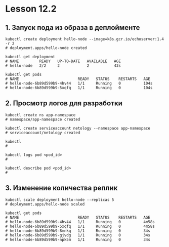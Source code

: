 # Lesson 12.2

## 1. Запуск пода из образа в деплойменте
```shell
kubectl create deployment hello-node --image=k8s.gcr.io/echoserver:1.4 -r 2 
# deployment.apps/hello-node created
```
```shell
kubectl get deployment
# NAME         READY   UP-TO-DATE   AVAILABLE   AGE
# hello-node   2/2     2            2           43s
```
```shell
kubectl get pods
# NAME                          READY   STATUS    RESTARTS   AGE
# hello-node-6b89d599b9-4hv44   1/1     Running   0          104s
# hello-node-6b89d599b9-5xqfq   1/1     Running   0          104s
```

## 2. Просмотр логов для разработки
```shell
kubectl create ns app-namespace
# namespace/app-namespace created
```
```shell
kubectl create serviceaccount netology --namespace app-namespace
# serviceaccount/netology created
```
```shell
kubectl 
# 
```






```shell
kubectl logs pod <pod_id>
# 
```
```shell
kubectl describe pod <pod_id>
# 
```





## 3. Изменение количества реплик
```shell
kubectl scale deployment hello-node --replicas 5
# deployment.apps/hello-node scaled
```
```shell
kubectl get pods
# NAME                          READY   STATUS    RESTARTS   AGE
# hello-node-6b89d599b9-4hv44   1/1     Running   0          4m58s
# hello-node-6b89d599b9-5xqfq   1/1     Running   0          4m58s
# hello-node-6b89d599b9-8mnkq   1/1     Running   0          34s
# hello-node-6b89d599b9-gjvdg   1/1     Running   0          34s
# hello-node-6b89d599b9-npk5m   1/1     Running   0          34s
```

